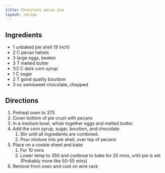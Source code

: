 ```yaml
---
title: Chocolate pecan pie
layout: recipe
---
```


## Ingredients
* 1 unbaked pie shell (9 inch)
* 2 C pecan halves
* 3 large eggs, beaten
* 3 T melted butter
* 1/2 C dark corn syrup
* 1 C sugar
* 2 T good quality bourbon
* 3 oz semisweet chocolate, chopped

## Directions
1. Preheat oven to 375
2. Cover bottom of pie crust with pecans
3. In a medium bowl, whisk together eggs and melted butter. 
4. Add the corn syrup, sugar, bourbon, and chocolate. 
	1. Stir until all ingredients are combined. 
	2. Pour mixture into pie shell, over top of pecans
5. Place on a cookie sheet and bake
	1. For 10 mins
	2. Lower temp to 350 and continue to bake for 25 mins, until pie is set (Probably more like 50-55 mins)
6. Remove from oven and cool on wire rack 
